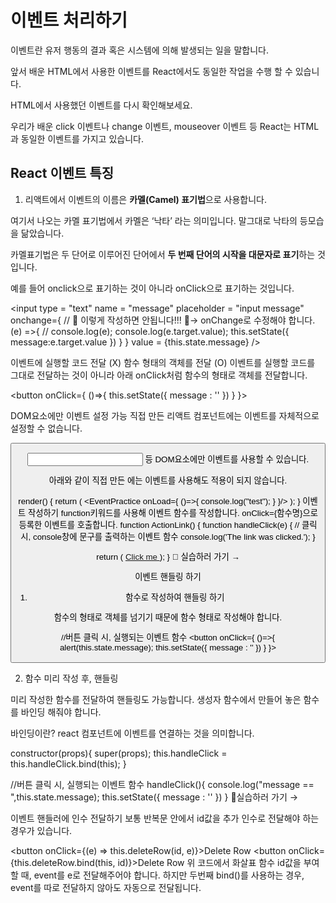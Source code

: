 # 이벤트 처리하기

이벤트란 유저 행동의 결과 혹은 시스템에 의해 발생되는 일을 말합니다.

앞서 배운 HTML에서 사용한 이벤트를 React에서도 동일한 작업을 수행 할 수 있습니다.

HTML에서 사용했던 이벤트를 다시 확인해보세요.

우리가 배운 click 이벤트나 change 이벤트, mouseover 이벤트 등 React는 HTML과 동일한 이벤트를 가지고 있습니다.

## React 이벤트 특징

1. 리액트에서 이벤트의 이름은 **카멜(Camel) 표기법**으로 사용합니다.

여기서 나오는 카멜 표기법에서 카멜은 ‘낙타’ 라는 의미입니다. 말그대로 낙타의 등모습을 닮았습니다. 

카멜표기법은 두 단어로 이루어진 단어에서 **두 번째 단어의 시작을 대문자로 표기**하는 것입니다. 

예를 들어 onclick으로 표기하는 것이 아니라 onClick으로 표기하는 것입니다.

<input type = "text"
    name = "message"
    placeholder = "input message"
    onchange={ // 🚨 이렇게 작성하면 안됩니다!!! 🚨→ onChange로 수정해야 합니다.
        (e) =>{
        // console.log(e);
        console.log(e.target.value);
            this.setState({
            message:e.target.value
            })
        }
    }
    value = {this.state.message}
/>


이벤트에 실행할 코드 전달 (X) 함수 형태의 객체를 전달 (O)
이벤트를 실행할 코드를 그대로 전달하는 것이 아니라 아래 onClick처럼 함수의 형태로 객체를 전달합니다.

<button onClick={
    ()=>{
        this.setState({
        message : ''
        })
    }
}>


DOM요소에만 이벤트 설정 가능
직접 만든 리액트 컴포넌트에는 이벤트를 자체적으로 설정할 수 없습니다. <div> <button> <p> <input> 등 DOM요소에만 이벤트를 사용할 수 있습니다.

아래와 같이 직접 만든 <EventPractice>에는 이벤트를 사용해도 적용이 되지 않습니다.

render() {
    return (
        <EventPractice onLoad={
            ()=>{
            console.log("test");
            }
        }/>
    );
}
이벤트 작성하기
function키워드를 사용해 이벤트 함수를 작성합니다.
onClick={함수명}으로 등록한 이벤트를 호출합니다.
function ActionLink() {
  function handleClick(e) { // 클릭 시, console창에 문구를 출력하는 이벤트 함수
    console.log('The link was clicked.');
  }

  return (
    <a href="#" onClick={handleClick}>
      Click me
    </a>
  );
}
📌 실습하러 가기 →

이벤트 핸들링 하기
1. 함수로 작성하여 핸들링 하기

함수의 형태로 객체를 넘기기 때문에 함수 형태로 작성해야 합니다.

//버튼 클릭 시, 실행되는 이벤트 함수
<button onClick={
    ()=>{
        alert(this.state.message);
        this.setState({
            message : ''
        })
    }
}>
</button>


2. 함수 미리 작성 후, 핸들링

미리 작성한 함수를 전달하여 핸들링도 가능합니다. 생성자 함수에서 만들어 놓은 함수를 바인딩 해줘야 합니다.

바인딩이란? react 컴포넌트에 이벤트를 연결하는 것을 의미합니다.

constructor(props){
    super(props);
    this.handleClick = this.handleClick.bind(this);
}

//버튼 클릭 시, 실행되는 이벤트 함수
handleClick(){
    console.log("message == ",this.state.message);
    this.setState({
            message : ''
    })
}
📌실습하러 가기 →

이벤트 핸들러에 인수 전달하기
보통 반복문 안에서 id값을 추가 인수로 전달해야 하는 경우가 있습니다.

<button onClick={(e) => this.deleteRow(id, e)}>Delete Row</button>
<button onClick={this.deleteRow.bind(this, id)}>Delete Row</button>
위 코드에서 화살표 함수 id값을 부여할 때, event를 e로 전달해주어야 합니다. 하지만 두번째 bind()를 사용하는 경우, event를 따로 전달하지 않아도 자동으로 전달됩니다.
